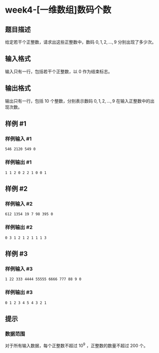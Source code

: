 # week4-[一维数组]数码个数

## 题目描述

给定若干个正整数，请求出这些正整数中，数码 $0,1,2,\ldots,9$ 分别出现了多少次。

## 输入格式

输入只有一行，包括若干个正整数，以 $0$ 作为结束标志。

## 输出格式

输出只有一行，包括 $10$ 个整数，分别表示数码 $0,1,2,\ldots,9$ 在输入正整数中的出现次数。

## 样例 #1

### 样例输入 #1

```
546 2120 549 0
```

### 样例输出 #1

```
1 1 2 0 2 2 1 0 0 1
```

## 样例 #2

### 样例输入 #2

```
612 1354 19 7 98 395 0
```

### 样例输出 #2

```
0 3 1 2 1 2 1 1 1 3
```

## 样例 #3

### 样例输入 #3

```
1 22 333 4444 55555 6666 777 88 9 0
```

### 样例输出 #3

```
0 1 2 3 4 5 4 3 2 1
```

## 提示

### 数据范围

对于所有输入数据，每个正整数不超过 $10^9$ ，正整数的数量不超过 $200$ 个。